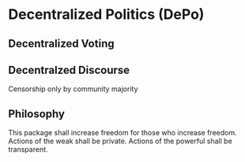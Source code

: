 # Decentralized Politics (DePo)

## Decentralized Voting

## Decentralzed Discourse
Censorship only by community majority 

## Philosophy
This package shall increase freedom for those who increase freedom. Actions of the weak shall be private. Actions of the powerful shall be transparent.


